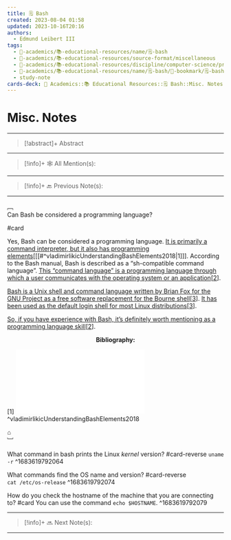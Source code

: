 ```yaml
---
title: 🗒️ Bash
created: 2023-08-04 01:58
updated: 2023-10-16T20:16
authors:
  - Edmund Leibert III
tags:
  - 🔴-academics/📚-educational-resources/name/🗒️-bash
  - 🔴-academics/📚-educational-resources/source-format/miscellaneous
  - 🔴-academics/📚-educational-resources/discipline/computer-science/programming-language/bash
  - 🔴-academics/📚-educational-resources/name/🗒️-bash/🔖-bookmark/🗒️-bash/misc-notes
  - study-note
cards-deck: 🔴 Academics::📚 Educational Resources::🗒️ Bash::Misc. Notes
---
```


# Misc. Notes

---

> [!abstract]+ Abstract 
> 

---

> [!info]+ 🕸️ All Mention(s): 
> 

---

> [!info]+ 🔙 Previous Note(s):
> 

---


﹇<br>
Can Bash be considered a programming language?

#card 

Yes, Bash can be considered a programming language. [It is primarily a command interpreter, but it also has programming elements](https://www.linuxjournal.com/content/understanding-bash-elements-programming)\[[[#^vladimirlikicUnderstandingBashElements2018|1]]\]. According to the Bash manual, Bash is described as a “sh-compatible command language”. [This “command language” is a programming language through which a user communicates with the operating system or an application](https://stackoverflow.com/questions/28693737/is-bash-a-programming-language)\[[2](https://stackoverflow.com/questions/28693737/is-bash-a-programming-language)\].

[Bash is a Unix shell and command language written by Brian Fox for the GNU Project as a free software replacement for the Bourne shell](https://en.wikipedia.org/wiki/Bash_%28Unix_shell%29)\[[3](https://en.wikipedia.org/wiki/Bash_%28Unix_shell%29)\]. [It has been used as the default login shell for most Linux distributions](https://en.wikipedia.org/wiki/Bash_%28Unix_shell%29)\[[3](https://en.wikipedia.org/wiki/Bash_%28Unix_shell%29)\].

[So, if you have experience with Bash, it’s definitely worth mentioning as a programming language skill](https://stackoverflow.com/questions/28693737/is-bash-a-programming-language)\[[2](https://stackoverflow.com/questions/28693737/is-bash-a-programming-language)\].

<center><b>Bibliography:</b></center>

\[1\]
![vladimirlikicUnderstandingBashElements2018](zotero/vladimirlikicUnderstandingBashElements2018.md)
^vladimirlikicUnderstandingBashElements2018

⌂
<br>﹈<br>

What command in bash prints the Linux *kernel* version? #card-reverse 
`uname -r`
^1683619792064

What commands find the OS name and version? #card-reverse  
`cat /etc/os-release`
^1683619792074

How do you check the hostname of the machine that you are connecting to? #card 
You can use the command `echo $HOSTNAME`.
^1683619792079


---

> [!info]+ 🔜 Next Note(s):
>

---